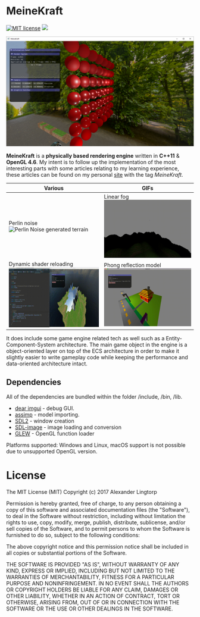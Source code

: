 # MeineKraft

[![MIT license](https://img.shields.io/badge/License-MIT-blue.svg)](https://lbesson.mit-license.org/)
[![](https://img.shields.io/badge/twitter-follow-blue.svg)](https://twitter.com/ALingtorp)

![](/screenshots/pbr-1.png)

**MeineKraft** is a **physically based rendering engine** written in **C++11** & **OpenGL 4.6**.
My intent is to follow up the implementation of the most interesting parts with some articles relating to my learning experience,
these articles can be found on my personal [site](http://lingtorp.com) with the tag *MeineKraft*.

| Various | GIFs |
| ------------- | ------------- |
| Perlin noise ![Perlin Noise generated terrain](/screenshots/perlin-hills.gif) | Linear fog![Linear fog](/screenshots/linear-fog.gif) |
| Dynamic shader reloading![Dynamic shader editing, with reloading!](/screenshots/dynamic-shader-editing.gif) | Phong reflection model ![Basic lighting](/screenshots/moving-lights.gif) |

It does include some game engine related tech as well such as a Entity-Component-System
architecture. The main game object in the engine is a object-oriented layer
on top of the ECS architecture in order to make it slightly easier to write
gameplay code while keeping the performance and data-oriented architecture intact.

## Dependencies
All of the dependencies are bundled within the folder /include, /bin, /lib.
* [dear imgui](https://github.com/ocornut/imgui) - debug GUI.
* [assimp](https://github.com/syoyo/assimp) - model importing.
* [SDL2](https://www.libsdl.org/) - window creation
* [SDL-image](https://www.libsdl.org/projects/SDL_image/) - image loading and conversion
* [GLEW](https://duckduckgo.com/?q=GLEW&t=ffab&ia=web) - OpenGL function loader

Platforms supported: Windows and Linux, macOS support is not possible due to
unsupported OpenGL version.

# License
The MIT License (MIT)
Copyright (c) 2017 Alexander Lingtorp

Permission is hereby granted, free of charge, to any person obtaining a copy of this software and associated documentation files (the "Software"), to deal in the Software without restriction, including without limitation the rights to use, copy, modify, merge, publish, distribute, sublicense, and/or sell copies of the Software, and to permit persons to whom the Software is furnished to do so, subject to the following conditions:

The above copyright notice and this permission notice shall be included in all copies or substantial portions of the Software.

THE SOFTWARE IS PROVIDED "AS IS", WITHOUT WARRANTY OF ANY KIND, EXPRESS OR IMPLIED, INCLUDING BUT NOT LIMITED TO THE WARRANTIES OF MERCHANTABILITY, FITNESS FOR A PARTICULAR PURPOSE AND NONINFRINGEMENT. IN NO EVENT SHALL THE AUTHORS OR COPYRIGHT HOLDERS BE LIABLE FOR ANY CLAIM, DAMAGES OR OTHER LIABILITY, WHETHER IN AN ACTION OF CONTRACT, TORT OR OTHERWISE, ARISING FROM, OUT OF OR IN CONNECTION WITH THE SOFTWARE OR THE USE OR OTHER DEALINGS IN THE SOFTWARE.

